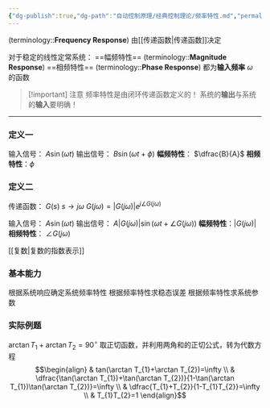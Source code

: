 ```yaml
---
{"dg-publish":true,"dg-path":"自动控制原理/经典控制理论/频率特性.md","permalink":"/自动控制原理/经典控制理论/频率特性/","dgPassFrontmatter":true,"noteIcon":"","created":"2024-05-26T18:53:13.802+08:00","updated":"2025-04-13T18:19:49.156+08:00"}
---
```


(terminology::**Frequency Response**)
由[[传递函数\|传递函数]]决定

对于稳定的线性定常系统：
==幅频特性==   (terminology::**Magnitude Response**)
==相频特性==   (terminology::**Phase Response**)
都为**输入频率** $\omega$ 的函数

>[!important] 注意
>频率特性是由闭环传递函数定义的！
>系统的**输出**与系统的**输入**要明确！

***
### 定义一
输入信号： $A\sin(\omega t)$
输出信号： $B\sin(\omega t+\phi)$
**幅频特性**： $\dfrac{B}{A}$
**相频特性**：$\phi$

### 定义二
传递函数： $G(s)$     $s\to j\omega$
$G(j\omega)=|G(j\omega)|e^{ j \angle G(j\omega) }$ 

输入信号： $A\sin(\omega t)$
输出信号： $A|G(j\omega)|\sin(\omega t+\angle G(j\omega))$
**幅频特性**：$|G(j\omega)|$
**相频特性**： $\angle G(j\omega)$

[[复数\|复数的指数表示]]

### 基本能力
根据系统响应确定系统频率特性
根据频率特性求稳态误差
根据频率特性求系统参数
### 实际例题
$\arctan T_{1}+\arctan T_{2}=90^{\circ}$
取正切函数，并利用两角和的正切公式，转为代数方程
$$\begin{align}
 & tan(\arctan T_{1}+\arctan T_{2})=\infty \\
 &  \dfrac{\tan(\arctan T_{1})+\tan(\arctan T_{2})}{1-\tan(\arctan T_{1})\tan(\arctan T_{2})}=\infty \\
 & \dfrac{T_{1}+T_{2}}{1-T_{1}T_{2}}=\infty \\
 & T_{1}T_{2}=1
\end{align}$$



